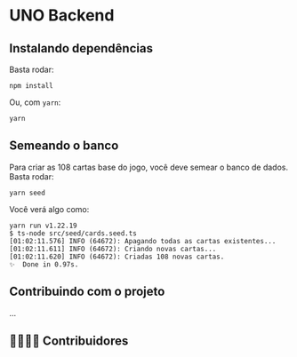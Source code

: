 # UNO Backend

## Instalando dependências

Basta rodar:

```
npm install
```

Ou, com `yarn`:

```
yarn
```

## Semeando o banco

Para criar as 108 cartas base do jogo, você deve semear o banco de dados.
Basta rodar:

```
yarn seed
```

Você verá algo como:

```
yarn run v1.22.19
$ ts-node src/seed/cards.seed.ts
[01:02:11.576] INFO (64672): Apagando todas as cartas existentes...
[01:02:11.611] INFO (64672): Criando novas cartas...
[01:02:11.620] INFO (64672): Criadas 108 novas cartas.
✨  Done in 0.97s.
```

## Contribuindo com o projeto

...

## 👨‍💻👩‍💻 Contribuidores
